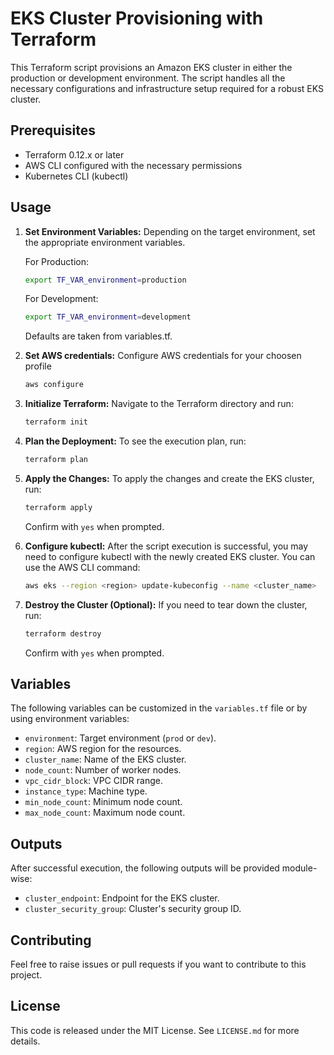# EKS Cluster Provisioning with Terraform

This Terraform script provisions an Amazon EKS cluster in either the production or development environment. The script handles all the necessary configurations and infrastructure setup required for a robust EKS cluster.

## Prerequisites

- Terraform 0.12.x or later
- AWS CLI configured with the necessary permissions
- Kubernetes CLI (kubectl)

## Usage

1. **Set Environment Variables:** Depending on the target environment, set the appropriate environment variables.

    For Production:
    ```bash
    export TF_VAR_environment=production
    ```

    For Development:
    ```bash
    export TF_VAR_environment=development
    ```

    Defaults are taken from variables.tf.

2. **Set AWS credentials:** Configure AWS credentials for your choosen profile
    ```bash
    aws configure
    ```

2. **Initialize Terraform:** Navigate to the Terraform directory and run:
    ```bash
    terraform init
    ```

3. **Plan the Deployment:** To see the execution plan, run:
    ```bash
    terraform plan
    ```

4. **Apply the Changes:** To apply the changes and create the EKS cluster, run:
    ```bash
    terraform apply
    ```

    Confirm with `yes` when prompted.

5. **Configure kubectl:** After the script execution is successful, you may need to configure kubectl with the newly created EKS cluster. You can use the AWS CLI command:
    ```bash
    aws eks --region <region> update-kubeconfig --name <cluster_name>
    ```

6. **Destroy the Cluster (Optional):** If you need to tear down the cluster, run:
    ```bash
    terraform destroy
    ```

    Confirm with `yes` when prompted.

## Variables

The following variables can be customized in the `variables.tf` file or by using environment variables:

- `environment`: Target environment (`prod` or `dev`).
- `region`: AWS region for the resources.
- `cluster_name`: Name of the EKS cluster.
- `node_count`: Number of worker nodes.
- `vpc_cidr_block`: VPC CIDR range.
- `instance_type`: Machine type.
- `min_node_count`: Minimum node count.
- `max_node_count`: Maximum node count.

## Outputs

After successful execution, the following outputs will be provided module-wise:

- `cluster_endpoint`: Endpoint for the EKS cluster.
- `cluster_security_group`: Cluster's security group ID.

## Contributing

Feel free to raise issues or pull requests if you want to contribute to this project.

## License

This code is released under the MIT License. See `LICENSE.md` for more details.

